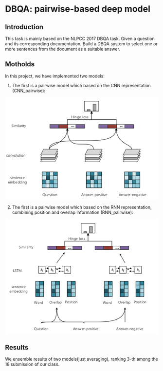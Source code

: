 # DBQA: pairwise-based deep model


## Introduction

This task is mainly based on the NLPCC 2017 DBQA task. Given a question and its corresponding documentation, Build a DBQA system to select one or more sentences from the document as a suitable answer.

## Motholds

In this project, we have implemented two models:

1. The first is a pairwise model which based on the CNN representation (CNN_pairwise):

![cnn](./pic/cnn.png)

2. The first is a pairwise model which based on the RNN representation, combining position and overlap information (RNN_pairwise):

![rnn](./pic/rnn.png)

## Results


We ensemble results of two models(just averaging), ranking 3-th among the 18 submission of our class.